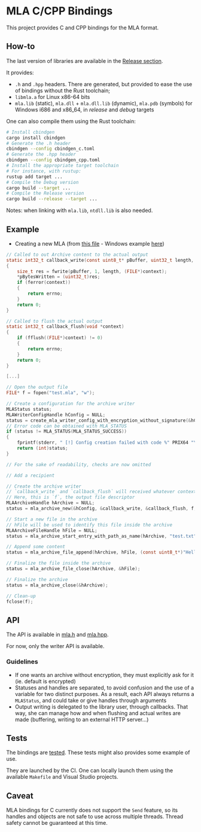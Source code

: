 # MLA C/CPP Bindings

This project provides C and CPP bindings for the MLA format.

## How-to

The last version of libraries are available in the [Release section](https://github.com/ANSSI-FR/MLA/releases).

It provides:
* `.h` and `.hpp` headers. There are generated, but provided to ease the use of bindings without the Rust toolchain;
* `libmla.a` for Linux x86-64 bits
* `mla.lib` (static), `mla.dll` + `mla.dll.lib` (dynamic), `mla.pdb` (symbols) for Windows i686 and x86_64, in *release* and *debug* targets

One can also compile them using the Rust toolchain:

```sh
# Install cbindgen
cargo install cbindgen
# Generate the .h header
cbindgen --config cbindgen_c.toml
# Generate the .hpp header
cbindgen --config cbindgen_cpp.toml
# Install the appropriate target toolchain
# For instance, with rustup:
rustup add target ...
# Compile the Debug version
cargo build --target ...
# Compile the Release version
cargo build --release --target ...
```

Notes: when linking with `mla.lib`, `ntdll.lib` is also needed.

## Example

* Creating a new MLA (from [this file](tests/linux-gcc-g++/create.c) - Windows example [here](tests/windows-msvc/src/main.c))

```C
// Called to out Archive content to the actual output
static int32_t callback_write(const uint8_t* pBuffer, uint32_t length, void *context, uint32_t *pBytesWritten)
{
    size_t res = fwrite(pBuffer, 1, length, (FILE*)context);
    *pBytesWritten = (uint32_t)res;
    if (ferror(context))
    {
        return errno;
    }
    return 0;
}

// Called to flush the actual output
static int32_t callback_flush(void *context)
{
    if (fflush((FILE*)context) != 0)
    {
        return errno;
    }
    return 0;
}

[...]

// Open the output file
FILE* f = fopen("test.mla", "w");

// Create a configuration for the archive writer
MLAStatus status;
MLAWriterConfigHandle hConfig = NULL;
status = create_mla_writer_config_with_encryption_without_signature(&hConfig, szPubkey, 1);
// Error code can be obtained with MLA_STATUS
if (status != MLA_STATUS(MLA_STATUS_SUCCESS))
{
    fprintf(stderr, " [!] Config creation failed with code %" PRIX64 "\n", (uint64_t)status);
    return (int)status;
}

// For the sake of readability, checks are now omitted

// Add a recipient

// Create the archive writer
// `callback_write` and `callback_flush` will received whatever context is given to `mla_archive_new`
// Here, this is `f`, the output file descriptor
MLAArchiveHandle hArchive = NULL;
status = mla_archive_new(&hConfig, &callback_write, &callback_flush, f, &hArchive);

// Start a new file in the archive
// hFile will be used to identify this file inside the archive
MLAArchiveFileHandle hFile = NULL;
status = mla_archive_start_entry_with_path_as_name(hArchive, "test.txt", &hFile);

// Append some content
status = mla_archive_file_append(hArchive, hFile, (const uint8_t*)"Hello, World!\n", (uint32_t)strlen("Hello, World!\n"));

// Finalize the file inside the archive
status = mla_archive_file_close(hArchive, &hFile);

// Finalize the archive
status = mla_archive_close(&hArchive);

// Clean-up
fclose(f);
```

## API

The API is available in [mla.h](mla.h) and [mla.hpp](mla.hpp).

For now, only the writer API is available.

### Guidelines

* If one wants an archive without encryption, they must explicitly ask for it (ie. default is encrypted)
* Statuses and handles are separated, to avoid confusion and the use of a variable for two distinct purposes. As a result, each API always returns a `MLAStatus`, and could take or give handles through arguments
* Output writing is delegated to the library user, through callbacks. That way, she can manage how and when flushing and  actual writes are made (buffering, writing to an external HTTP server...)

## Tests

The bindings are [tested](tests). These tests might also provides some example of use.

They are launched by the CI.
One can locally launch them using the available `Makefile` and Visual Studio projects.

## Caveat

MLA bindings for C currently does not support the `Send` feature, so its handles and objects are not safe to use across multiple threads. Thread safety cannot be guaranteed at this time.